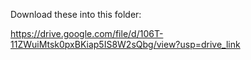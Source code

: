 Download these into this folder:

https://drive.google.com/file/d/106T-11ZWuiMtsk0pxBKiap5IS8W2sQbg/view?usp=drive_link

